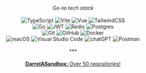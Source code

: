 <div align="center">
  <em>Go-to tech stack</em>
</div>

<br />

<div>
  <div align="center">
    <img
      src="https://img.shields.io/badge/typescript-%23007ACC.svg?style=for-the-badge&logo=typescript&logoColor=white"
      alt="TypeScript"
    />
    <img
      src="https://img.shields.io/badge/vite-%23646CFF.svg?style=for-the-badge&logo=vite&logoColor=white"
      alt="Vite"
    />
    <img
      src="https://img.shields.io/badge/vuejs-%2335495e.svg?style=for-the-badge&logo=vuedotjs&logoColor=%234FC08D"
      alt="Vue"
    />
    <img
      src="https://img.shields.io/badge/tailwindcss-%2338B2AC.svg?style=for-the-badge&logo=tailwind-css&logoColor=white"
      alt="TailwindCSS"
    />
  </div>

  <div align="center">
    <img
      src="https://img.shields.io/badge/go-%2300ADD8.svg?style=for-the-badge&logo=go&logoColor=white"
      alt="Go"
    />
    <img
      src="https://img.shields.io/badge/JWT-black?style=for-the-badge&logo=JSON%20web%20tokens"
      alt="JWT"
    />
    <img
      src="https://img.shields.io/badge/redis-%23DD0031.svg?style=for-the-badge&logo=redis&logoColor=white"
      alt="Redis"
    />
    <img
      src="https://img.shields.io/badge/postgres-%23316192.svg?style=for-the-badge&logo=postgresql&logoColor=white"
      alt="Postgres"
    />
  </div>

  <div align="center">
    <img
      src="https://img.shields.io/badge/git-%23F05033.svg?style=for-the-badge&logo=git&logoColor=white"
      alt="Git"
    />
    <img
      src="https://img.shields.io/badge/github-%23121011.svg?style=for-the-badge&logo=github&logoColor=white"
      alt="GitHub"
    />
    <img
      src="https://img.shields.io/badge/docker-%230db7ed.svg?style=for-the-badge&logo=docker&logoColor=white"
      alt="Docker"
    />
  </div>

  <div align="center">
    <img
      src="https://img.shields.io/badge/mac%20os-000000?style=for-the-badge&logo=macos&logoColor=F0F0F0"
      alt="macOS"
    />
    <img
      src="https://img.shields.io/badge/Visual%20Studio%20Code-0078d7.svg?style=for-the-badge&logo=visual-studio-code&logoColor=white"
      alt="Visual Studio Code"
    />
    <img
      src="https://img.shields.io/badge/chatGPT-74aa9c?style=for-the-badge&logo=openai&logoColor=white"
      alt="chatGPT"
    />
    <img
      src="https://img.shields.io/badge/Postman-FF6C37?style=for-the-badge&logo=postman&logoColor=white"
      alt="Postman"
    />
  </div>

  <br />

  <div align="center">***</div>

  <br />

  <div align="center">
    <a href="https://github.com/DarrelASandbox"
      ><b>DarrelASandbox: </b>Over 50 repositories!</a
    >
  </div>
</div>

